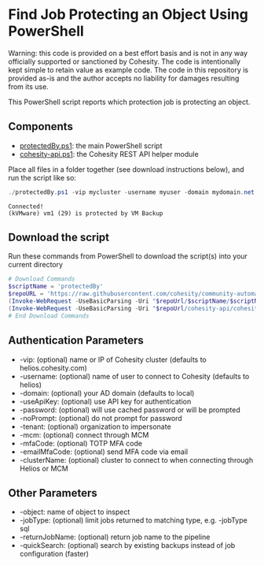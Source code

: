 # Find Job Protecting an Object Using PowerShell

Warning: this code is provided on a best effort basis and is not in any way officially supported or sanctioned by Cohesity. The code is intentionally kept simple to retain value as example code. The code in this repository is provided as-is and the author accepts no liability for damages resulting from its use.

This PowerShell script reports which protection job is protecting an object.

## Components

* [protectedBy.ps1](https://raw.githubusercontent.com/cohesity/community-automation-samples/main/powershell/protectedBy/protectedBy.ps1): the main PowerShell script
* [cohesity-api.ps1](https://raw.githubusercontent.com/cohesity/community-automation-samples/main/powershell/cohesity-api/cohesity-api.ps1): the Cohesity REST API helper module

Place all files in a folder together (see download instructions below), and run the script like so:

```powershell
./protectedBy.ps1 -vip mycluster -username myuser -domain mydomain.net -object vm1
```

```text
Connected!
(kVMware) vm1 (29) is protected by VM Backup
```

## Download the script

Run these commands from PowerShell to download the script(s) into your current directory

```powershell
# Download Commands
$scriptName = 'protectedBy'
$repoURL = 'https://raw.githubusercontent.com/cohesity/community-automation-samples/main/powershell'
(Invoke-WebRequest -UseBasicParsing -Uri "$repoUrl/$scriptName/$scriptName.ps1").content | Out-File "$scriptName.ps1"; (Get-Content "$scriptName.ps1") | Set-Content "$scriptName.ps1"
(Invoke-WebRequest -UseBasicParsing -Uri "$repoUrl/cohesity-api/cohesity-api.ps1").content | Out-File cohesity-api.ps1; (Get-Content cohesity-api.ps1) | Set-Content cohesity-api.ps1
# End Download Commands
```

## Authentication Parameters

* -vip: (optional) name or IP of Cohesity cluster (defaults to helios.cohesity.com)
* -username: (optional) name of user to connect to Cohesity (defaults to helios)
* -domain: (optional) your AD domain (defaults to local)
* -useApiKey: (optional) use API key for authentication
* -password: (optional) will use cached password or will be prompted
* -noPrompt: (optional) do not prompt for password
* -tenant: (optional) organization to impersonate
* -mcm: (optional) connect through MCM
* -mfaCode: (optional) TOTP MFA code
* -emailMfaCode: (optional) send MFA code via email
* -clusterName: (optional) cluster to connect to when connecting through Helios or MCM

## Other Parameters

* -object: name of object to inspect
* -jobType: (optional) limit jobs returned to matching type, e.g. -jobType sql
* -returnJobName: (optional) return job name to the pipeline
* -quickSearch: (optional) search by existing backups instead of job configuration (faster)
